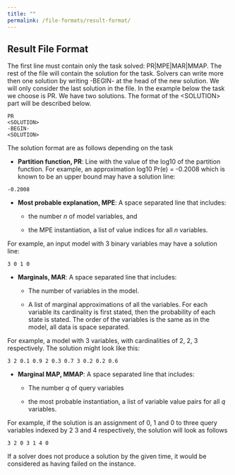 ```yaml
---
title: ""
permalink: /file-formats/result-format/
---
```


Result File Format
------------------

The first line must contain only the task solved: PR|MPE|MAR|MMAP. The rest of the file will contain the solution for the task. Solvers can write more then one solution by writing -BEGIN- at the head of the new solution. We will only consider the last solution in the file. In the example below the task we choose is PR. We have two solutions. The format of the &lt;SOLUTION&gt; part will be described below.

```code
PR
<SOLUTION>
-BEGIN-
<SOLUTION>
```

The solution format are as follows depending on the task

* **Partition function, PR**: Line with the value of the log10 of the partition function. For example, an approximation log10 Pr(e) = -0.2008 which is known to be an upper bound may have a solution line:
    
```code
-0.2008
```

* **Most probable explanation, MPE**: A space separated line that includes:
    
    * the number _n_ of model variables, and
        
    * the MPE instantiation, a list of value indices for all _n_ variables.
        

For example, an input model with 3 binary variables may have a solution line:

```code
3 0 1 0
```

* **Marginals, MAR**: A space separated line that includes:
    
    * The number of variables in the model.
        
    * A list of marginal approximations of all the variables. For each variable its cardinality is first stated, then the probability of each state is stated. The order of the variables is the same as in the model, all data is space separated.
        

For example, a model with 3 variables, with cardinalities of 2, 2, 3 respectively. The solution might look like this:

```code
3 2 0.1 0.9 2 0.3 0.7 3 0.2 0.2 0.6
```

* **Marginal MAP, MMAP**: A space separated line that includes:
    
    * The number _q_ of query variables
        
    * the most probable instantiation, a list of variable value pairs for all _q_ variables.
        

For example, if the solution is an assignment of 0, 1 and 0 to three query variables indexed by 2 3 and 4 respectively, the solution will look as follows

```code
3 2 0 3 1 4 0
```

If a solver does not produce a solution by the given time, it would be considered as having failed on the instance.
